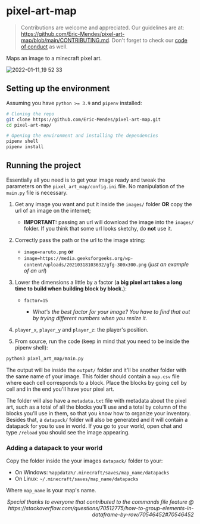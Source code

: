 # pixel-art-map
> Contributions are welcome and appreciated. Our guidelines are at: https://github.com/Eric-Mendes/pixel-art-map/blob/main/CONTRIBUTING.md. Don't forget to check our [code of conduct](https://github.com/Eric-Mendes/pixel-art-map/blob/main/CODE_OF_CONDUCT.md) as well.

Maps an image to a minecraft pixel art.

![2022-01-11_19 52 33](https://user-images.githubusercontent.com/42689328/149034162-83030e39-ac85-40a9-ad23-054c5c348880.png)

## Setting up the environment
Assuming you have `python >= 3.9` and `pipenv` installed:
```bash
# Cloning the repo 
git clone https://github.com/Eric-Mendes/pixel-art-map.git
cd pixel-art-map/

# Opening the environment and installing the dependencies
pipenv shell
pipenv install
```
##  Running the project
Essentially all you need is to get your image ready and tweak the parameters on the `pixel_art_map/config.ini` file. No manipulation of the `main.py` file is necessary.

1. Get any image you want and put it inside the `images/` folder <strong>OR</strong> copy the url of an image on the internet;

    - <strong>IMPORTANT:</strong> passing an url will download the image into the `images/` folder. If you think that some url looks sketchy, do <strong>not</strong> use it.

2. Correctly pass the path or the url to the image string: 

    - `image=naruto.png` <strong>or</strong>
    - `image=https://media.geeksforgeeks.org/wp-content/uploads/20210318103632/gfg-300x300.png` (*just an example of an url*)

3. Lower the dimensions a little by a factor (<strong>a big pixel art takes a long time to build when building block by block.</strong>):

    - `factor=15`

        - *What's the best factor for your image? You have to find that out by trying different numbers when you resize it.*

4. `player_x`, `player_y` and `player_z`: the player's position.

5. From source, run the code (keep in mind that you need to be inside the pipenv shell):
```bash
python3 pixel_art_map/main.py
```
The output will be inside the `output/` folder and it'll be another folder with the same name of your image. This folder should contain a `map.csv` file where each cell corresponds to a block. Place the blocks by going cell by cell and in the end you'll have your pixel art.

The folder will also have a `metadata.txt` file with metadata about the pixel art, such as a total of all the blocks you'll use and a total by column of the blocks you'll use in them, so that you know how to organize your inventory. Besides that, a `datapack/` folder will also be generated and it will contain a datapack for you to use in world. If you go to your world, open chat and type `/reload` you should see the image appearing.

### Adding a datapack to your world
Copy the folder inside the your images `datapack/` folder to your:
- On Windows: `%appdata%/.minecraft/saves/map_name/datapacks`
- On Linux: `~/.minecraft/saves/map_name/datapacks`

Where `map_name` is your map's name.

<p align="right"><i>Special thanks to everyone that contributed to the commands file feature @ https://stackoverflow.com/questions/70512775/how-to-group-elements-in-dataframe-by-row/70546452#70546452</i></p>

